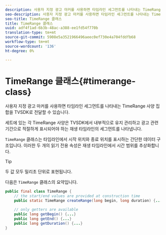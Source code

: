 ```yaml
---
description: 사용자 지정 광고 마커를 사용하면 타임라인 세그먼트를 나타내는 TimeRange 사양 집합을 TVSDK로 전달할 수 있습니다.
seo-description: 사용자 지정 광고 마커를 사용하면 타임라인 세그먼트를 나타내는 TimeRange 사양 집합을 TVSDK로 전달할 수 있습니다.
seo-title: TimeRange 클래스
title: TimeRange 클래스
uuid: adf4f1ad-6b3b-48ac-a388-ee1fd54f770b
translation-type: tm+mt
source-git-commit: 5908e5a3521966496aeec0ef730e4a704fddfb68
workflow-type: tm+mt
source-wordcount: '136'
ht-degree: 0%

---
```



# TimeRange 클래스{#timerange-class}

사용자 지정 광고 마커를 사용하면 타임라인 세그먼트를 나타내는 TimeRange 사양 집합을 TVSDK로 전달할 수 있습니다.

<!--<a id="section_42EB6D62627A424ABA250E3246EFEFC3"></a>-->

세트에 있는 각 TimeRange 사양은 TVSDK에서 내부적으로 유지 관리하고 광고 관련 기간으로 적절하게 표시되어야 하는 재생 타임라인의 세그먼트를 나타냅니다.

`TimeRange` 클래스는 타임라인에서 시작 위치와 종료 위치를 표시하는 간단한 데이터 구조입니다. 이러한 두 개의 읽기 전용 속성은 재생 타임라인에서 시간 범위를 추상화합니다.

>[!TIP]
>
>두 값 모두 밀리초 단위로 표현됩니다.

다음은 `TimeRange` 클래스의 요약입니다.

```java
public final class TimeRange {
    // the start/end values are provided at construction time
    public static TimeRange createRange(long begin, long duration) {...} 

    // only getters are available
    public long getBegin() {...} 
    public long getEnd() {...} 
    public long getDuration() {...}
}
```

